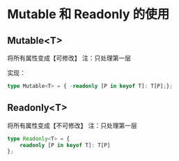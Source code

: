 # Mutable 和 Readonly 的使用

## Mutable&lt;T&gt;

将所有属性变成【可修改】
注：只处理第一层

实现：
```ts
type Mutable<T> = { -readonly [P in keyof T]: T[P];};
```

## Readonly&lt;T&gt;

将所有属性变成【不可修改】
注：只处理第一层

```ts
type Readonly<T> = { 
    readonly [P in keyof T]: T[P] 
};
```

